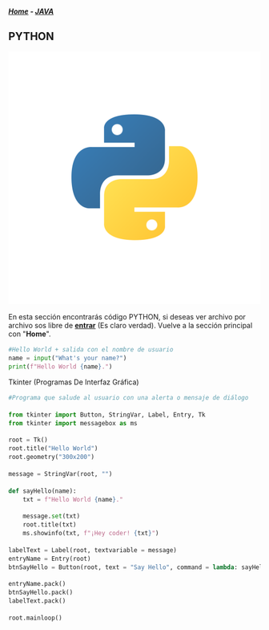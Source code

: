 ##### <a href="/">Home</a> - <a href="[text](../java/Java.md)">JAVA</a>

## PYTHON

<a href="/code/python/">![Python Logo](/assets/python_ico.svg "Python Logo")</a>

En esta sección encontrarás código PYTHON, si deseas ver archivo por archivo sos libre de <a href="/code/python/">**entrar**</a> (Es claro verdad). Vuelve a la sección principal con "**Home**".

```python
#Hello World + salida con el nombre de usuario
name = input("What's your name?")
print(f"Hello World {name}.")
```

Tkinter (Programas De Interfaz Gráfica)

```python
#Programa que salude al usuario con una alerta o mensaje de diálogo

from tkinter import Button, StringVar, Label, Entry, Tk
from tkinter import messagebox as ms

root = Tk()
root.title("Hello World")
root.geometry("300x200")

message = StringVar(root, "")

def sayHello(name):
	txt = f"Hello World {name}."

	message.set(txt)
	root.title(txt)
	ms.showinfo(txt, f"¡Hey coder! {txt}")

labelText = Label(root, textvariable = message)
entryName = Entry(root)
btnSayHello = Button(root, text = "Say Hello", command = lambda: sayHello(entryName.get()))

entryName.pack()
btnSayHello.pack()
labelText.pack()

root.mainloop()
```
